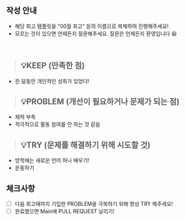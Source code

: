 ## 작성 안내

- 해당 회고 템플릿을 "00월 회고" 등의 이름으로 복제하여 진행해주세요!
- 모르는 것이 있으면 언제든지 질문해주세요. 질문은 언제든지 환영입니다 😆

<br>

> ## 💡KEEP (만족한 점)

- 한 달동안 개인적인 성취가 있었다!

> ## 💡PROBLEM (개선이 필요하거나 문제가 되는 점)

- 체력 부족
- 적극적으로 활동 참여를 안 하는 것 같음

> ## 💡TRY (문제를 해결하기 위해 시도할 것)

- 방학에는 새로운 언어 하나 배우기!
- 운동하기

## 체크사항

- [ ] 다음 회고때까지 기입한 PROBLEM을 극복하기 위해 항상 TRY 해주세요!
- [ ] 완료했으면 Main에 PULL REQUEST 날리기!
